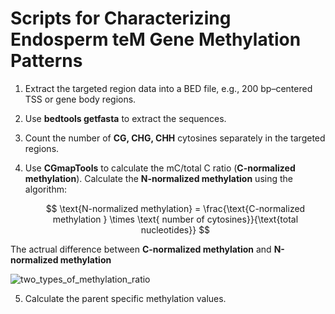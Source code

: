 # Scripts for Characterizing Endosperm teM Gene Methylation Patterns

1. Extract the targeted region data into a BED file, e.g., 200 bp–centered TSS or gene body regions.  
2. Use **bedtools getfasta** to extract the sequences.  
3. Count the number of **CG, CHG, CHH** cytosines separately in the targeted regions.  
4. Use **CGmapTools** to calculate the mC/total C ratio (**C-normalized methylation**).
   Calculate the **N-normalized methylation** using the algorithm:

   $$
   \text{N-normalized methylation} = \frac{\text{C-normalized methylation } \times \text{ number of cytosines}}{\text{total nucleotides}}
   $$

The actrual difference between **C-normalized methylation** and **N-normalized methylation**

   ![two_types_of_methylation_ratio](https://raw.githubusercontent.com/yiruiS/endo-teM-genes/main/03explore_methylation_pattern/two_types_of_methylation_ratio.png)
 

5. Calculate the parent specific methylation values.

